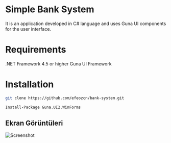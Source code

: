 # Simple Bank System

It is an application developed in C# language and uses Guna UI components for the user interface.

# Requirements

.NET Framework 4.5 or higher
Guna UI Framework

# Installation

```bash 
git clone https://github.com/efeozcn/bank-system.git
```
```bash 
Install-Package Guna.UI2.WinForms
```

## Ekran Görüntüleri

![Screenshot](https://prnt.sc/veAr6yXbxx22)

  
